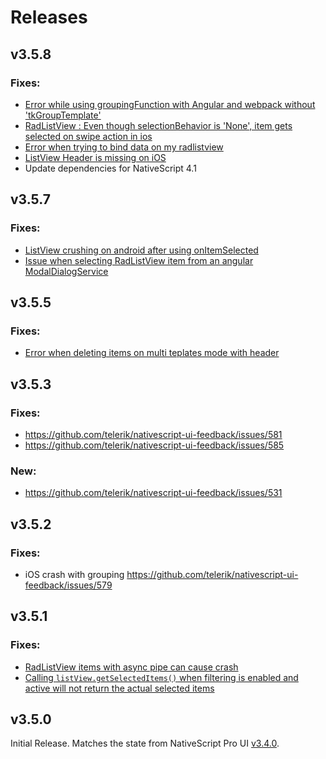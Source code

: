 # Releases

## v3.5.8

### Fixes:
  - [Error while using groupingFunction with Angular and webpack without 'tkGroupTemplate'](https://github.com/telerik/nativescript-ui-feedback/issues/689)
  - [RadListView : Even though selectionBehavior is 'None', item gets selected on swipe action in ios](https://github.com/telerik/nativescript-ui-feedback/issues/326)
  - [Error when trying to bind data on my radlistview](https://github.com/telerik/nativescript-ui-feedback/issues/270)
  - [ListView Header is missing on iOS](https://github.com/telerik/nativescript-ui-feedback/issues/632)
  - Update dependencies for NativeScript 4.1

## v3.5.7

### Fixes:
  - [ListView crushing on android after using onItemSelected](https://github.com/telerik/nativescript-ui-feedback/issues/530)
  - [Issue when selecting RadListView item from an angular ModalDialogService](https://github.com/telerik/nativescript-ui-feedback/issues/538)

## v3.5.5

### Fixes:
  - [Error when deleting items on multi teplates mode with header](https://github.com/telerik/nativescript-ui-feedback/issues/506)

## v3.5.3

### Fixes:
  - https://github.com/telerik/nativescript-ui-feedback/issues/581
  - https://github.com/telerik/nativescript-ui-feedback/issues/585

### New:
  - https://github.com/telerik/nativescript-ui-feedback/issues/531

## v3.5.2

### Fixes:
- iOS crash with grouping https://github.com/telerik/nativescript-ui-feedback/issues/579


## v3.5.1

### Fixes:
  - [RadListView items with async pipe can cause crash](https://github.com/telerik/nativescript-ui-feedback/issues/410)
  - [Calling `listView.getSelectedItems()` when filtering is enabled and active will not return the actual selected items](https://github.com/telerik/nativescript-ui-feedback/issues/558)


## v3.5.0

Initial Release. Matches the state from NativeScript Pro UI [v3.4.0](http://docs.telerik.com/devtools/nativescript-ui/release-notes#release-notes-340).
